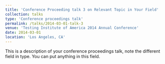 ```yaml
---
title: 'Conference Proceeding talk 3 on Relevant Topic in Your Field'
collection: talks
type: 'Conference proceedings talk'
permalink: /talks/2014-03-01-talk-3
venue: 'Testing Institute of America 2014 Annual Conference'
date: 2014-03-01
location: 'Los Angeles, CA'
---
```


This is a description of your conference proceedings talk, note the different
field in type. You can put anything in this field.
